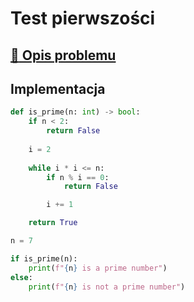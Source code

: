 # Test pierwszości

## [:link: Opis problemu](../../../../algorithms/integers/prime-test.md)

## Implementacja

```python linenums="1"
def is_prime(n: int) -> bool:
    if n < 2:
        return False
    
    i = 2
    
    while i * i <= n:
        if n % i == 0:
            return False

        i += 1

    return True

n = 7

if is_prime(n):
    print(f"{n} is a prime number")
else:
    print(f"{n} is not a prime number")
```
